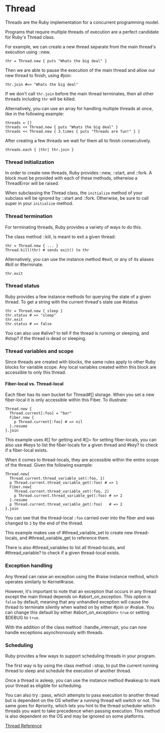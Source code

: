 # Thread

Threads are the Ruby implementation for a concurrent programming model.

Programs that require multiple threads of execution are a perfect candidate
for Ruby's Thread class.

For example, we can create a new thread separate from the main thread's
execution using ::new.

    thr = Thread.new { puts "Whats the big deal" }

Then we are able to pause the execution of the main thread and allow our new
thread to finish, using #join:

    thr.join #=> "Whats the big deal"

If we don't call `thr.join` before the main thread terminates, then all other
threads including `thr` will be killed.

Alternatively, you can use an array for handling multiple threads at once,
like in the following example:

    threads = []
    threads << Thread.new { puts "Whats the big deal" }
    threads << Thread.new { 3.times { puts "Threads are fun!" } }

After creating a few threads we wait for them all to finish consecutively.

    threads.each { |thr| thr.join }

### Thread initialization

In order to create new threads, Ruby provides ::new, ::start, and ::fork. A
block must be provided with each of these methods, otherwise a ThreadError
will be raised.

When subclassing the Thread class, the `initialize` method of your subclass
will be ignored by ::start and ::fork. Otherwise, be sure to call super in
your `initialize` method.

### Thread termination

For terminating threads, Ruby provides a variety of ways to do this.

The class method ::kill, is meant to exit a given thread:

    thr = Thread.new { ... }
    Thread.kill(thr) # sends exit() to thr

Alternatively, you can use the instance method #exit, or any of its aliases
#kill or #terminate.

    thr.exit

### Thread status

Ruby provides a few instance methods for querying the state of a given thread.
To get a string with the current thread's state use #status

    thr = Thread.new { sleep }
    thr.status # => "sleep"
    thr.exit
    thr.status # => false

You can also use #alive? to tell if the thread is running or sleeping, and
#stop? if the thread is dead or sleeping.

### Thread variables and scope

Since threads are created with blocks, the same rules apply to other Ruby
blocks for variable scope. Any local variables created within this block are
accessible to only this thread.

#### Fiber-local vs. Thread-local

Each fiber has its own bucket for Thread#[] storage. When you set a new
fiber-local it is only accessible within this Fiber. To illustrate:

    Thread.new {
      Thread.current[:foo] = "bar"
      Fiber.new {
        p Thread.current[:foo] # => nil
      }.resume
    }.join

This example uses #[] for getting and #[]= for setting fiber-locals, you can
also use #keys to list the fiber-locals for a given thread and #key? to check
if a fiber-local exists.

When it comes to thread-locals, they are accessible within the entire scope of
the thread. Given the following example:

    Thread.new{
      Thread.current.thread_variable_set(:foo, 1)
      p Thread.current.thread_variable_get(:foo) # => 1
      Fiber.new{
        Thread.current.thread_variable_set(:foo, 2)
        p Thread.current.thread_variable_get(:foo) # => 2
      }.resume
      p Thread.current.thread_variable_get(:foo)   # => 2
    }.join

You can see that the thread-local `:foo` carried over into the fiber and was
changed to `2` by the end of the thread.

This example makes use of #thread_variable_set to create new thread-locals,
and #thread_variable_get to reference them.

There is also #thread_variables to list all thread-locals, and
#thread_variable? to check if a given thread-local exists.

### Exception handling

Any thread can raise an exception using the #raise instance method, which
operates similarly to Kernel#raise.

However, it's important to note that an exception that occurs in any thread
except the main thread depends on #abort_on_exception. This option is `false`
by default, meaning that any unhandled exception will cause the thread to
terminate silently when waited on by either #join or #value. You can change
this default by either #abort_on_exception= `true` or setting $DEBUG to
`true`.

With the addition of the class method ::handle_interrupt, you can now handle
exceptions asynchronously with threads.

### Scheduling

Ruby provides a few ways to support scheduling threads in your program.

The first way is by using the class method ::stop, to put the current running
thread to sleep and schedule the execution of another thread.

Once a thread is asleep, you can use the instance method #wakeup to mark your
thread as eligible for scheduling.

You can also try ::pass, which attempts to pass execution to another thread
but is dependent on the OS whether a running thread will switch or not. The
same goes for #priority, which lets you hint to the thread scheduler which
threads you want to take precedence when passing execution. This method is
also dependent on the OS and may be ignored on some platforms.

[Thread Reference](http://ruby-doc.org/core-2.5.0/Thread.html)
